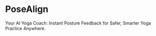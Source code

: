 # PoseAlign
Your AI Yoga Coach: Instant Posture Feedback for Safer, Smarter Yoga Practice Anywhere.
